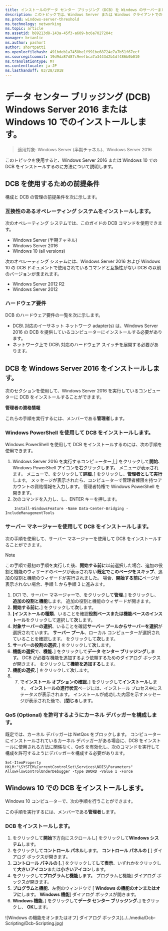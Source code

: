 ```yaml
---
title: インストールのデータ センター ブリッジング (DCB) を Windows のサーバーまたはクライアント
description: このトピックでは、Windows Server または Windows クライアントでのデータ センター ブリッジングをインストールする方法について説明します。
ms.prod: windows-server-threshold
ms.technology: networking
ms.topic: article
ms.assetid: b89213d8-143a-45f3-a609-bc6a7027204c
manager: brianlic
ms.author: pashort
author: shortpatti
ms.openlocfilehash: 491bdeb1a7458be1f991be68724e7a7b51f67ecf
ms.sourcegitcommit: 19d9da87d87c9eefbca7a3443d2b1df486b0b010
ms.translationtype: MT
ms.contentlocale: ja-JP
ms.lasthandoff: 03/28/2018
---
```

# <a name="install-data-center-bridging-dcb-in-windows-server-2016-or-windows-10"></a>データ センター ブリッジング \(DCB\) Windows Server 2016 または Windows 10 でのインストールします。

>適用対象: Windows Server (半期チャネル)、Windows Server 2016

このトピックを使用すると、Windows Server 2016 または Windows 10 での DCB をインストールするのに方法について説明します。

## <a name="prerequisites-for-using-dcb"></a>DCB を使用するための前提条件

構成と DCB の管理の前提条件を次に示します。

### <a name="install-a-compatible-operating-system"></a>互換性のあるオペレーティング システムをインストールします。

次のオペレーティング システムでは、このガイドの DCB コマンドを使用できます。

- Windows Server (半期チャネル)
- Windows Server 2016
- Windows 10 \(all versions\)

次のオペレーティング システムには、Windows Server 2016 および Windows 10 の DCB ドキュメントで使用されているコマンドと互換性がない DCB の以前のバージョンが含まれます。

- Windows Server 2012 R2
- Windows Server 2012

###  <a name="hardware-requirements"></a>ハードウェア要件

DCB のハードウェア要件の一覧を次に示します。

- DCB\ 対応のイーサネット ネットワーク adapter\(s\) は、Windows Server 2016 の DCB を提供しているコンピューターにインストールする必要があります。
- ネットワーク上で DCB\ 対応のハードウェア スイッチを展開する必要があります。


## <a name="install-dcb-in-windows-server-2016"></a>DCB を Windows Server 2016 をインストールします。

次のセクションを使用して、Windows Server 2016 を実行しているコンピューターに DCB をインストールすることができます。

**管理者の資格情報**

これらの手順を実行するには、メンバーである**管理者**します。

### <a name="install-dcb-using-windows-powershell"></a>Windows PowerShell を使用して DCB をインストールします。

Windows PowerShell を使用して DCB をインストールするのには、次の手順を使用できます。

1. Windows Server 2016 を実行するコンピューター上] をクリックして**開始**、Windows PowerShell アイコンを右クリックします。 メニューが表示されます。 メニューで、をクリックして**詳細**、] をクリックし、**管理者として実行**します。 メッセージが表示されたら、コンピューターで管理者権限を持つアカウントの資格情報を入力します。 管理者特権で Windows PowerShell を開きます。
2. 次のコマンドを入力し、し、ENTER キーを押します。

````
    Install-WindowsFeature -Name Data-Center-Bridging -IncludeManagementTools
````

### <a name="install-dcb-using-server-manager"></a>サーバー マネージャーを使用して DCB をインストールします。

次の手順を使用して、サーバー マネージャーを使用して DCB をインストールすることができます。

>[!NOTE]
>この手順で最初の手順を実行した後、**開始する前に**以前選択した場合、追加の役割と機能のウィザードのページが表示されない**既定でこのページをスキップ**、追加の役割と機能のウィザードが実行されました。 場合、**開始する前に**ページが表示されない場合、手順 1. から手順 3 に進みます。

1. DC1 で、サーバー マネージャーで、をクリックして**管理**、] をクリックし、**追加の役割と機能**します。 追加の役割と機能のウィザードが開きます。
2. **開始する前に**、] をクリックして**次**します。
3. **[インストールの種類**、いることを確認**役割ベースまたは機能ベースのインストール**をクリックして選択して**次**します。
4. **対象サーバーの選択**、いることを確認**サーバー プールからサーバーを選択**が選択されています。 **サーバー プール**、ローカル コンピューターが選択されていることを確認します。 をクリックして**次**します。
5. **サーバーの役割の選択**、] をクリックして**次**します。
6. **機能の選択**で、**機能**、] をクリックして**データ センター ブリッジング**します。 DCB が必要な機能を追加するよう依頼するためのダイアログ ボックスが開きます。 をクリックして**機能を追加する**します。
7. **機能の選択**、] をクリックして**次**します。 
8. 7. で**インストール オプションの確認**、] をクリックして**インストール**します。 **インストールの進行状況**ページには、インストール プロセス中にステータスが表示されます。 インストールが成功した内容を示すメッセージが表示された後で、[**閉じる**します。

### <a name="configure-the-kernel-debugger-to-allow-qos-optional"></a>QoS \(Optional\) を許可するようにカーネル デバッガーを構成します。

 既定では、カーネル デバッガーは NetQos をブロックします。 コンピューターにインストールされているカーネル デバッガーがある場合に、DCB をインストールに使用される方法に関係なく、QoS を有効化し、次のコマンドを実行して構成を許可するようにデバッガーを構成する必要があります。

````
Set-ItemProperty HKLM:"\SYSTEM\CurrentControlSet\Services\NDIS\Parameters" AllowFlowControlUnderDebugger -type DWORD -Value 1 -Force
````

## <a name="install-dcb-in-windows-10"></a>Windows 10 での DCB をインストールします。

Windows 10 コンピューターで、次の手順を行うことができます。

この手順を実行するには、メンバーである**管理者**します。

### <a name="install-dcb"></a>DCB をインストールします。

1. をクリックして**開始**下方向にスクロールし] をクリックして**Windows システム**します。
2. をクリックして**コントロール パネル**します。 **コントロール パネルの [** ] ダイアログ ボックスが開きます。
3. **コントロール パネルの [**、] をクリックして**して表示**、いずれかをクリックして**大きいアイコン**または**小さいアイコン**します。
4. をクリックして**プログラムと機能**します。 プログラムと機能] ダイアログ ボックスが開きます。
5. **プログラムと機能**、左側のウィンドウで [ **Windows の機能のオンまたはオフに**します。 **Windows 機能**] ダイアログ ボックスが開きます。
6. **Windows 機能**、] をクリックして**データ センター ブリッジング**、] をクリックし、 **OK**します。

![Windows の機能をオンまたはオフ] ダイアログ ボックス](../../media/Dcb-Scripting/Dcb-Scripting.jpg)


